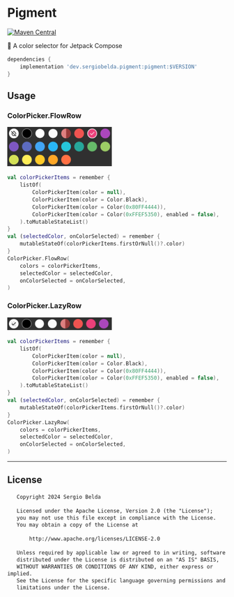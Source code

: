 # Pigment

[![Maven Central](https://img.shields.io/maven-central/v/dev.sergiobelda.pigment/pigment)](https://search.maven.org/search?q=g:dev.sergiobelda.pigment)

🎨 A color selector for Jetpack Compose

```gradle
dependencies {
    implementation 'dev.sergiobelda.pigment:pigment:$VERSION'
}
```

## Usage

### ColorPicker.FlowRow

<img src="./screenshots/ColorPicker_FlowRow.png" width="240" />

```kotlin
val colorPickerItems = remember {
    listOf(
        ColorPickerItem(color = null),
        ColorPickerItem(color = Color.Black),
        ColorPickerItem(color = Color(0x80FF4444)),
        ColorPickerItem(color = Color(0xFFEF5350), enabled = false),
    ).toMutableStateList()
}
val (selectedColor, onColorSelected) = remember {
    mutableStateOf(colorPickerItems.firstOrNull()?.color)
}
ColorPicker.FlowRow(
    colors = colorPickerItems,
    selectedColor = selectedColor,
    onColorSelected = onColorSelected,
)
```

### ColorPicker.LazyRow

<img src="./screenshots/ColorPicker_LazyRow.png" width="240" />

```kotlin
val colorPickerItems = remember {
    listOf(
        ColorPickerItem(color = null),
        ColorPickerItem(color = Color.Black),
        ColorPickerItem(color = Color(0x80FF4444)),
        ColorPickerItem(color = Color(0xFFEF5350), enabled = false),
    ).toMutableStateList()
}
val (selectedColor, onColorSelected) = remember {
    mutableStateOf(colorPickerItems.firstOrNull()?.color)
}
ColorPicker.LazyRow(
    colors = colorPickerItems,
    selectedColor = selectedColor,
    onColorSelected = onColorSelected,
)
```

-------------------

## License

```
   Copyright 2024 Sergio Belda

   Licensed under the Apache License, Version 2.0 (the "License");
   you may not use this file except in compliance with the License.
   You may obtain a copy of the License at

       http://www.apache.org/licenses/LICENSE-2.0

   Unless required by applicable law or agreed to in writing, software
   distributed under the License is distributed on an "AS IS" BASIS,
   WITHOUT WARRANTIES OR CONDITIONS OF ANY KIND, either express or implied.
   See the License for the specific language governing permissions and
   limitations under the License.
```
